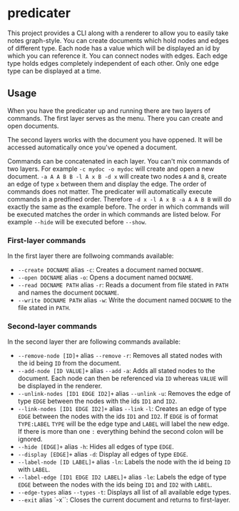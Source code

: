 # predicater

This project provides a CLI along with a renderer to allow you to easily take notes graph-style.
You can create documents which hold nodes and edges of different type.
Each node has a value which will be displayed an id by which you can reference it.
You can connect nodes with edges. Each edge type holds edges completely independent of each other.
Only one edge type can be displayed at a time.

## Usage

When you have the predicater up and running there are two layers of commands.
The first layer serves as the menu. There you can create and open documents.

The second layers works with the document you have oppened. It will be accessed automatically once you've opened a document.

Commands can  be concatenated in each layer. You can't mix commands of two layers. For example `-c mydoc -o mydoc` will create and open a new document.
`-a A A B B -l A x B -d x` will create two nodes `A` and `B`, create an edge of type `x` between them and display the edge.
The order of commands does not matter. The predicater will automatically execute commands in a predfined order. Therefore `-d x -l A x B -a A A B B` will do exactly the same as the example before.
The order in which commands will be executed matches the order in which commands are listed below. For example `--hide` will be executed before `--show`.

### First-layer commands

In the first layer there are follwoing commands available:
- `--create DOCNAME` alias `-c`: Creates a document named `DOCNAME`.
- `--open DOCNAME` alias `-o`: Opens a document named `DOCNAME`.
- `--read DOCNAME PATH` alias `-r`: Reads a document from file stated in `PATH` and names the document `DOCNAME`.
- `--write DOCNAME PATH` alias `-w`: Write the document named `DOCNAME` to the file stated in `PATH`.

### Second-layer commands

In the second layer ther are following commands available:
- `--remove-node [ID]+` alias `--remove` `-r`: Removes all stated nodes with the id being `ID` from the document.
- `--add-node [ID VALUE]+` alias `--add` `-a`: Adds all stated nodes to the document.
Each node can then be referenced via `ID` whereas `VALUE` will be displayed in the renderer.
- `--unlink-nodes [ID1 EDGE ID2]+` alias `--unlink` `-u`: Removes the edge of type `EDGE` between the nodes with the ids `ID1` and `ID2`.
- `--link-nodes [ID1 EDGE ID2]+` alias `--link` `-l`: Creates an edge of type `EDGE` between the nodes with the ids `ID1` and `ID2`.
If `EDGE` is of format `TYPE:LABEL` `TYPE` will be the edge type and `LABEL` will label the new edge.
If there is more than one `:` everything behind the second colon will be ignored.
- `--hide [EDGE]+` alias `-h`: Hides all edges of type `EDGE`.
- `--display [EDGE]+` alias `-d`: Display all edges of type `EDGE`.
- `--label-node [ID LABEL]+` alias `-ln`: Labels the node with the id being `ID` with `LABEL`. 
- `--label-edge [ID1 EDGE ID2 LABEL]+` alias `-le`: Labels the edge of type `EDGE` between the nodes with the ids being `ID1` and `ID2` with `LABEL`.
- `--edge-types` alias `--types` `-t`: Displays all list of all available edge types.
- `--exit` alias `-x``: Closes the current document and returns to first-layer.